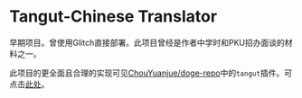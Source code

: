 # Tangut-Chinese Translator
早期项目。曾使用Glitch直接部署。此项目曾经是作者中学时和PKU招办面谈的材料之一。

此项目的更全面且合理的实现可见[ChouYuanjue/doge-repo](https://github.com/ChouYuanjue/doge-repo/)中的`tangut`插件。可点击[此处](https://github.com/ChouYuanjue/doge-repo/tree/master/doge-v4/tangut)。
